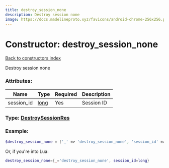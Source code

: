 ```yaml
---
title: destroy_session_none
description: Destroy session none
image: https://docs.madelineproto.xyz/favicons/android-chrome-256x256.png
---
```

# Constructor: destroy\_session\_none  
[Back to constructors index](index.md)



Destroy session none

### Attributes:

| Name     |    Type       | Required | Description |
|----------|---------------|----------|-------------|
|session\_id|[long](../types/long.md) | Yes|Session ID|



### Type: [DestroySessionRes](../types/DestroySessionRes.md)


### Example:

```php
$destroy_session_none = ['_' => 'destroy_session_none', 'session_id' => long];
```  


Or, if you're into Lua:

```lua
destroy_session_none={_='destroy_session_none', session_id=long}

```


